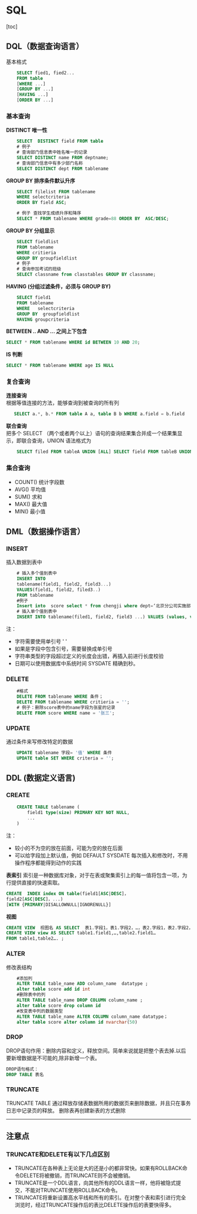 # SQL
[toc]
## DQL（数据查询语言）
基本格式   
```SQL
    SELECT fied1, fied2...
    FROM table
    [WHERE ...]
    [GROUP BY ...]
    [HAVING ...]
    [ORDER BY ...] 
```

### 基本查询
**DISTINCT 唯一性**
```SQL
    SELECT  DISTINCT field FROM table
    # 例子  
    # 查询部门信息表中姓名唯一的记录
    SELECT DISTINCT name FROM deptname;
    # 查询部门信息中有多少部门名称
    SELECT DISTINCT dept FROM tablename
```

**GROUP BY 排序条件默认升序**
```SQL
    SELECT filelist FROM tablename
    WHERE selectcriteria 
    ORDER BY field ASC;

    # 例子 查找学生成绩升序和降序
    SELECT * FROM tablename WHERE grade=88 ORDER BY  ASC/DESC;
```

**GROUP BY 分组显示**
```SQL
    SELECT fieldlist 
    FROM tablename
    WHERE critieria
    GROUP BY groupfieldlist
    # 例子
    # 查询参加考试的班级
    SELECT classname from classtables GROUP BY classname;
```

**HAVING (分组过滤条件，必须与 GROUP BY)**

```SQL
    SELECT field1 
    FROM tablename
    WHERE   selectcriteria
    GROUP BY  groupfieldlist 
    HAVING groupcriteria
```


**BETWEEN .. AND ... 之间上下包含**
```SQL
SELECT * FROM tablename WHERE id BETWEEN 10 AND 20;
```
**IS 判断**
```SQL
SELECT * FROM tablename WHERE age IS NULL
```

### 复合查询
**连接查询**  
 根据等值连接的方法，能够查询到被查询的所有列
 ```SQL
    SELECT a.*, b.* FROM table A a, table B b WHERE a.field = b.field
 ```

**联合查询**  
把多个 SELECT （两个或者两个以上）语句的查询结果集合并成一个结果集显示，即联合查询，UNION 语法格式为

```SQL
    SELECT filed FROM tableA UNION [ALL] SELECT field FROM tableB UNION [ALL]
```
### 集合查询
- COUNT() 统计字段数
- AVG()  平均值
- SUM() 求和
- MAX() 最大值
- MIN() 最小值



## DML（数据操作语言）

### INSERT 
插入数据到表中
```SQL
    # 插入多个值到表中
    INSERT INTO 
    tablename(field1, field2, field3...)
    VALUES(field1, field2, filed3..)
    FROM tablename
    #例子
    Insert into  score select * from chengji where dept=‘北京分公司实施部’ 
    # 插入单个值到表中
    INSERT INTO tablename(filed1, field2, field3 ...) VALUES (values, values..);
```
注：
- 字符需要使用单引号 ' '
- 如果是字段中包含引号，需要替换成单引号
- 字符串类型的字段超过定义的长度会出错，再插入前进行长度校验
- 日期可以使用数据库中系统时间 SYSDATE 精确到秒。

### DELETE
```SQL
    #格式
    DELETE FROM tablename WHERE 条件；
    DELETE FROM tablename WHERE critieria = '';
    # 例子：删除score表中的name字段为张星的记录
    DELETE FROM score WHERE name = '张三';
```

### UPDATE
通过条件来写修改特定的数据
```SQL
    UPDATE tablename 字段= '值' WHERE 条件
    UPDATE table SET WHERE criteria = '';
```
## DDL (数据定义语言)

### CREATE 
```SQL
    CREATE TABLE tablename (
        field1 type(size) PRIMARY KEY NOT NULL,
        ...
    )
```
注：
- 较小的不为空的放在前面，可能为空的放在后面
- 可以给字段加上默认值，例如 DEFAULT SYSDATE 
每次插入和修改时，不用操作程序都能得到动作的实践

**表索引**
索引是一种数据库对象，对于在表或聚集索引上的每一值将包含一项，为行提供直接的快速索取。

```SQL
CREATE  INDEX index ON table(field1[ASC|DESC]，
field2[ASC|DESC]，...) 
[WITH {PRIMARY|DISALLOWNULL|IGNORENULL}]
```

**视图**  
```SQL
CREATE VIEW  视图名 AS SELECT  表1.字段1，表1.字段2，…，表2.字段1，表2.字段2，… FROM  表1，表2….；
CREATE VIEW view AS SELECT table1.field1,…,table2.field1… 
FROM table1,table2…. ;
```

### ALTER
修改表结构

```SQL
    #添加列
    ALTER TABLE table_name ADD column_name  datatype ;
    alter table score add id int
    #删除表中的列
    ALTER TABLE table_name DROP COLUMN column_name ;
    alter table score drop column id
    #改变表中列的数据类型
    ALTER TABLE table_name ALTER COLUMN column_name datatype； 
    alter table score alter column id nvarchar(50)

```


### DROP
DROP语句作用：删除内容和定义，释放空间。简单来说就是把整个表去掉.以后要新增数据是不可能的,除非新增一个表。
```SQL
DROP语句格式：
DROP TABLE 表名
```
### TRUNCATE
TRUNCATE TABLE 通过释放存储表数据所用的数据页来删除数据，并且只在事务日志中记录页的释放。
删除表再创建新表的方式删除

---
## 注意点
### TRUNCATE和DELETE有以下几点区别
- TRUNCATE在各种表上无论是大的还是小的都非常快。如果有ROLLBACK命令DELETE将被撤销，而TRUNCATE则不会被撤销。
- TRUNCATE是一个DDL语言，向其他所有的DDL语言一样，他将被隐式提交，不能对TRUNCATE使用ROLLBACK命令。
- TRUNCATE将重新设置高水平线和所有的索引。在对整个表和索引进行完全浏览时，经过TRUNCATE操作后的表比DELETE操作后的表要快得多。


